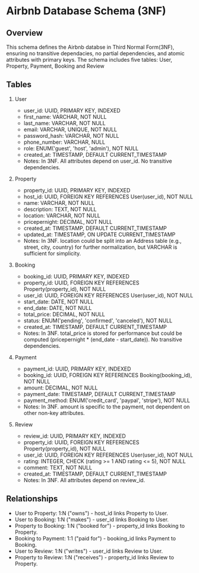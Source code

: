 # Airbnb Database Schema (3NF)

## Overview
This schema defines the Airbnb databse in Third Normal Form(3NF), ensuring no transitive dependacies, no partial dependencies, and atomic attributes with primary keys. The schema includes five tables: User, Property, Payment, Booking and Review

## Tables

1. User
   - user_id: UUID, PRIMARY KEY, INDEXED
   - first_name: VARCHAR, NOT NULL
   - last_name: VARCHAR, NOT NULL
   - email: VARCHAR, UNIQUE, NOT NULL
   - password_hash: VARCHAR, NOT NULL
   - phone_number: VARCHAR, NULL
   - role: ENUM('guest', 'host', 'admin'), NOT NULL
   - created_at: TIMESTAMP, DEFAULT CURRENT_TIMESTAMP
   * Notes: In 3NF. All attributes depend on user_id. No transitive dependencies.

2. Property
   - property_id: UUID, PRIMARY KEY, INDEXED
   - host_id: UUID, FOREIGN KEY REFERENCES User(user_id), NOT NULL
   - name: VARCHAR, NOT NULL
   - description: TEXT, NOT NULL
   - location: VARCHAR, NOT NULL
   - pricepernight: DECIMAL, NOT NULL
   - created_at: TIMESTAMP, DEFAULT CURRENT_TIMESTAMP
   - updated_at: TIMESTAMP, ON UPDATE CURRENT_TIMESTAMP
   * Notes: In 3NF. location could be split into an Address table (e.g., street, city, country) for further normalization, but VARCHAR is sufficient for simplicity.

3. Booking
   - booking_id: UUID, PRIMARY KEY, INDEXED
   - property_id: UUID, FOREIGN KEY REFERENCES Property(property_id), NOT NULL
   - user_id: UUID, FOREIGN KEY REFERENCES User(user_id), NOT NULL
   - start_date: DATE, NOT NULL
   - end_date: DATE, NOT NULL
   - total_price: DECIMAL, NOT NULL
   - status: ENUM('pending', 'confirmed', 'canceled'), NOT NULL
   - created_at: TIMESTAMP, DEFAULT CURRENT_TIMESTAMP
   * Notes: In 3NF. total_price is stored for performance but could be computed (pricepernight * (end_date - start_date)). No transitive dependencies.

4. Payment
   - payment_id: UUID, PRIMARY KEY, INDEXED
   - booking_id: UUID, FOREIGN KEY REFERENCES Booking(booking_id), NOT NULL
   - amount: DECIMAL, NOT NULL
   - payment_date: TIMESTAMP, DEFAULT CURRENT_TIMESTAMP
   - payment_method: ENUM('credit_card', 'paypal', 'stripe'), NOT NULL
   * Notes: In 3NF. amount is specific to the payment, not dependent on other non-key attributes.

5. Review
   - review_id: UUID, PRIMARY KEY, INDEXED
   - property_id: UUID, FOREIGN KEY REFERENCES Property(property_id), NOT NULL
   - user_id: UUID, FOREIGN KEY REFERENCES User(user_id), NOT NULL
   - rating: INTEGER, CHECK (rating >= 1 AND rating <= 5), NOT NULL
   - comment: TEXT, NOT NULL
   - created_at: TIMESTAMP, DEFAULT CURRENT_TIMESTAMP
   * Notes: In 3NF. All attributes depend on review_id.

## Relationships
- User to Property: 1:N ("owns") - host_id links Property to User.
- User to Booking: 1:N ("makes") - user_id links Booking to User.
- Property to Booking: 1:N ("booked for") - property_id links Booking to Property.
- Booking to Payment: 1:1 ("paid for") - booking_id links Payment to Booking.
- User to Review: 1:N ("writes") - user_id links Review to User.
- Property to Review: 1:N ("receives") - property_id links Review to Property.



